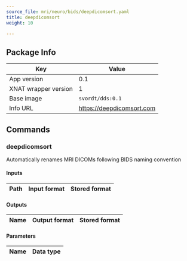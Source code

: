 ```yaml
---
source_file: mri/neuro/bids/deepdicomsort.yaml
title: deepdicomsort
weight: 10

---
```


## Package Info
|Key|Value|
|---|-----|
|App version|0.1|
|XNAT wrapper version|1|
|Base image|`svordt/dds:0.1`|
|Info URL|https://deepdicomsort.com|

## Commands
### deepdicomsort
Automatically renames MRI DICOMs following BIDS naming convention

#### Inputs
|Path|Input format|Stored format|
|----|------------|-------------|
#### Outputs
|Name|Output format|Stored format|
|----|-------------|-------------|
#### Parameters
|Name|Data type|
|----|---------|
